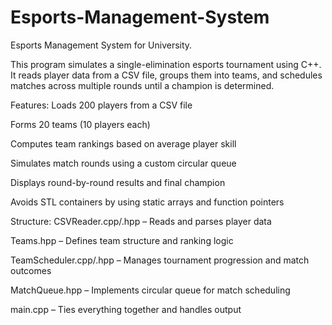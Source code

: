 # Esports-Management-System
Esports Management System for University.

This program simulates a single-elimination esports tournament using C++. It reads player data from a CSV file, groups them into teams, and schedules matches across multiple rounds until a champion is determined.

Features:
Loads 200 players from a CSV file

Forms 20 teams (10 players each)

Computes team rankings based on average player skill

Simulates match rounds using a custom circular queue

Displays round-by-round results and final champion

Avoids STL containers by using static arrays and function pointers

Structure:
CSVReader.cpp/.hpp – Reads and parses player data

Teams.hpp – Defines team structure and ranking logic

TeamScheduler.cpp/.hpp – Manages tournament progression and match outcomes

MatchQueue.hpp – Implements circular queue for match scheduling

main.cpp – Ties everything together and handles output
